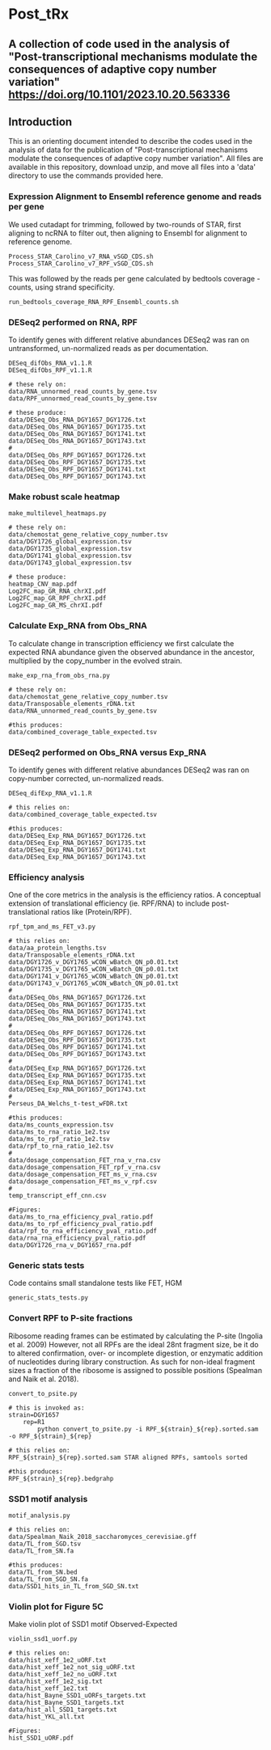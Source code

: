 # Post_tRx
A collection of code used in the analysis of "Post-transcriptional mechanisms modulate the consequences of adaptive copy number variation"
https://doi.org/10.1101/2023.10.20.563336
---


## Introduction
This is an orienting document intended to describe the codes used in the analysis of data for the publication of "Post-transcriptional mechanisms modulate the consequences of adaptive copy number variation". All files are available in this repository, download unzip, and move all files into a 'data' directory to use the commands provided here.

### Expression Alignment to Ensembl reference genome and reads per gene

We used cutadapt for trimming, followed by two-rounds of STAR, first aligning to ncRNA to filter out, then aligning to Ensembl for alignment to reference genome. 
```{}
Process_STAR_Carolino_v7_RNA_vSGD_CDS.sh
Process_STAR_Carolino_v7_RPF_vSGD_CDS.sh
```

This was followed by the reads per gene calculated by bedtools coverage -counts, using strand specificity.
```{}
run_bedtools_coverage_RNA_RPF_Ensembl_counts.sh
```

### DESeq2 performed on RNA, RPF 
To identify genes with different relative abundances DESeq2 was ran on untransformed, un-normalized reads as per documentation.

```{}
DESeq_difObs_RNA_v1.1.R
DESeq_difObs_RPF_v1.1.R

# these rely on: 
data/RNA_unnormed_read_counts_by_gene.tsv
data/RPF_unnormed_read_counts_by_gene.tsv

# these produce:
data/DESeq_Obs_RNA_DGY1657_DGY1726.txt
data/DESeq_Obs_RNA_DGY1657_DGY1735.txt
data/DESeq_Obs_RNA_DGY1657_DGY1741.txt
data/DESeq_Obs_RNA_DGY1657_DGY1743.txt
#
data/DESeq_Obs_RPF_DGY1657_DGY1726.txt
data/DESeq_Obs_RPF_DGY1657_DGY1735.txt
data/DESeq_Obs_RPF_DGY1657_DGY1741.txt
data/DESeq_Obs_RPF_DGY1657_DGY1743.txt

```

### Make robust scale heatmap
```{}
make_multilevel_heatmaps.py

# these rely on: 
data/chemostat_gene_relative_copy_number.tsv
data/DGY1726_global_expression.tsv
data/DGY1735_global_expression.tsv
data/DGY1741_global_expression.tsv
data/DGY1743_global_expression.tsv

# these produce:
heatmap_CNV_map.pdf
Log2FC_map_GR_RNA_chrXI.pdf
Log2FC_map_GR_RPF_chrXI.pdf
Log2FC_map_GR_MS_chrXI.pdf
```

### Calculate Exp_RNA from Obs_RNA
To calculate change in transcription efficiency we first calculate the expected RNA abundance given the observed abundance in the ancestor, multiplied by the copy_number in the evolved strain.

```{}
make_exp_rna_from_obs_rna.py

# these rely on: 
data/chemostat_gene_relative_copy_number.tsv
data/Transposable_elements_rDNA.txt
data/RNA_unnormed_read_counts_by_gene.tsv

#this produces: 
data/combined_coverage_table_expected.tsv
```

### DESeq2 performed on Obs_RNA versus Exp_RNA 
To identify genes with different relative abundances DESeq2 was ran on copy-number corrected, un-normalized reads.

```{}
DESeq_difExp_RNA_v1.1.R

# this relies on: 
data/combined_coverage_table_expected.tsv

#this produces: 
data/DESeq_Exp_RNA_DGY1657_DGY1726.txt
data/DESeq_Exp_RNA_DGY1657_DGY1735.txt
data/DESeq_Exp_RNA_DGY1657_DGY1741.txt
data/DESeq_Exp_RNA_DGY1657_DGY1743.txt
```

### Efficiency analysis 
One of the core metrics in the analysis is the efficiency ratios. A conceptual extension of translational efficiency (ie. RPF/RNA) to include post-translational ratios like (Protein/RPF).

```{}
rpf_tpm_and_ms_FET_v3.py

# this relies on:
data/aa_protein_lengths.tsv
data/Transposable_elements_rDNA.txt
data/DGY1726_v_DGY1765_wCON_wBatch_QN_p0.01.txt
data/DGY1735_v_DGY1765_wCON_wBatch_QN_p0.01.txt
data/DGY1741_v_DGY1765_wCON_wBatch_QN_p0.01.txt
data/DGY1743_v_DGY1765_wCON_wBatch_QN_p0.01.txt
#
data/DESeq_Obs_RNA_DGY1657_DGY1726.txt
data/DESeq_Obs_RNA_DGY1657_DGY1735.txt
data/DESeq_Obs_RNA_DGY1657_DGY1741.txt
data/DESeq_Obs_RNA_DGY1657_DGY1743.txt
#
data/DESeq_Obs_RPF_DGY1657_DGY1726.txt
data/DESeq_Obs_RPF_DGY1657_DGY1735.txt
data/DESeq_Obs_RPF_DGY1657_DGY1741.txt
data/DESeq_Obs_RPF_DGY1657_DGY1743.txt
#
data/DESeq_Exp_RNA_DGY1657_DGY1726.txt
data/DESeq_Exp_RNA_DGY1657_DGY1735.txt
data/DESeq_Exp_RNA_DGY1657_DGY1741.txt
data/DESeq_Exp_RNA_DGY1657_DGY1743.txt
#
Perseus_DA_Welchs_t-test_wFDR.txt

#this produces:
data/ms_counts_expression.tsv
data/ms_to_rna_ratio_1e2.tsv
data/ms_to_rpf_ratio_1e2.tsv
data/rpf_to_rna_ratio_1e2.tsv
#
data/dosage_compensation_FET_rna_v_rna.csv
data/dosage_compensation_FET_rpf_v_rna.csv
data/dosage_compensation_FET_ms_v_rna.csv
data/dosage_compensation_FET_ms_v_rpf.csv
#
temp_transcript_eff_cnn.csv

#Figures:
data/ms_to_rna_efficiency_pval_ratio.pdf
data/ms_to_rpf_efficiency_pval_ratio.pdf
data/rpf_to_rna_efficiency_pval_ratio.pdf
data/rna_rna_efficiency_pval_ratio.pdf
data/DGY1726_rna_v_DGY1657_rna.pdf
```

### Generic stats tests
Code contains small standalone tests like FET, HGM
```{}
generic_stats_tests.py
```

### Convert RPF to P-site fractions
Ribosome reading frames can be estimated by calculating the P-site (Ingolia et al. 2009) However, not all RPFs are the ideal 28nt fragment size, be it do to altered confirmation, over- or incomplete digestion, or enzymatic addition of nucleotides during library construction. As such for non-ideal fragment sizes a fraction of the ribosome is assigned to possible positions (Spealman and Naik et al. 2018). 
```{}
convert_to_psite.py

# this is invoked as:
strain=DGY1657
	rep=R1
		python convert_to_psite.py -i RPF_${strain}_${rep}.sorted.sam -o RPF_${strain}_${rep}

# this relies on:
RPF_${strain}_${rep}.sorted.sam STAR aligned RPFs, samtools sorted

#this produces:
RPF_${strain}_${rep}.bedgrahp
```

### SSD1 motif analysis
```{}
motif_analysis.py

# this relies on:
data/Spealman_Naik_2018_saccharomyces_cerevisiae.gff
data/TL_from_SGD.tsv
data/TL_from_SN.fa

#this produces:
data/TL_from_SN.bed
data/TL_from_SGD_SN.fa
data/SSD1_hits_in_TL_from_SGD_SN.txt
```

### Violin plot for Figure 5C 
Make violin plot of SSD1 motif Observed-Expected

```{}
violin_ssd1_uorf.py

# this relies on: 
data/hist_xeff_1e2_uORF.txt
data/hist_xeff_1e2_not_sig_uORF.txt
data/hist_xeff_1e2_no_uORF.txt
data/hist_xeff_1e2_sig.txt
data/hist_xeff_1e2.txt
data/hist_Bayne_SSD1_uORFs_targets.txt
data/hist_Bayne_SSD1_targets.txt
data/hist_all_SSD1_targets.txt
data/hist_YKL_all.txt

#Figures: 
hist_SSD1_uORF.pdf
```

